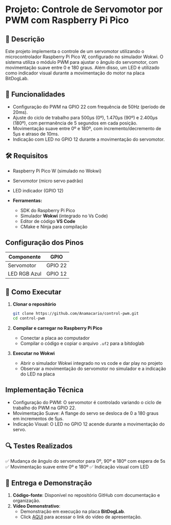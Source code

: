 # Projeto: Controle de Servomotor por PWM com Raspberry Pi Pico

## 📌 Descrição
Este projeto implementa o controle de um servomotor utilizando o microcontrolador Raspberry Pi Pico W, configurado no simulador Wokwi. O sistema utiliza o módulo PWM para ajustar o ângulo do servomotor, com movimentação suave entre 0 e 180 graus. Além disso, um LED é utilizado como indicador visual durante a movimentação do motor na placa BitDogLab.

## 🎯 Funcionalidades
- Configuração do PWM na GPIO 22 com frequência de 50Hz (período de 20ms).
- Ajuste do ciclo de trabalho para 500µs (0º), 1.470µs (90º) e 2.400µs (180º), com permanência de 5 segundos em cada posição.
- Movimentação suave entre 0º e 180º, com incremento/decremento de 5µs e atraso de 10ms.
- Indicação com LED no GPIO 12 durante a movimentação do servomotor.

## 🛠 Requisitos

- Raspberry Pi Pico W (simulado no Wokwi)
- Servomotor (micro servo padrão)
- LED indicador (GPIO 12)

- **Ferramentas:**
  - SDK do Raspberry Pi Pico
  - Simulador **Wokwi** (integrado no Vs Code)
  - Editor de código **VS Code**
  - CMake e Ninja para compilação

## Configuração dos Pinos

| Componente | GPIO |
|------------|------|
| Servomotor | GPIO 22 |
| LED RGB Azul | GPIO 12 |

## 🚀 Como Executar
1. **Clonar o repositório**
   ```bash
   git clone https://github.com/Anamacario/control-pwm.git
   cd control-pwm
   ```
2. **Compilar e carregar no Raspberry Pi Pico**
   - Conectar a placa ao computador
   - Compilar o código e copiar o arquivo `.uf2` para a bitdoglab

3. **Executar no Wokwi**
   - Abrir o simulador Wokwi integrado no vs code e dar play no projeto
   - Observar a movimentação do servomotor  no simulador e a indicação do LED na placa

## Implementação Técnica
- Configuração do PWM: O servomotor é controlado variando o ciclo de trabalho do PWM na GPIO 22.
- Movimentação Suave: A flange do servo se desloca de 0 a 180 graus em incrementos de 5µs.
- Indicação Visual: O LED no GPIO 12 acende durante a movimentação do servo.

## 🔍 Testes Realizados
✅ Mudança de ângulo do servomotor para 0º, 90º e 180º com espera de 5s
✅ Movimentação suave entre 0º e 180º
✅ Indicação visual com LED

## 🎥 Entrega e Demonstração

1. **Código-fonte**: Disponível no repositório GitHub com documentação e organização.
2. **Vídeo Demonstrativo**:
   - Demonstração em execução na placa **BitDogLab**.
   - Click [AQUI](https://drive.google.com/file/d/1VnBKUoHLzP_I1nmofblv8fnGvcI05rS7/view?usp=sharing) para acessar o link do vídeo de apresentação.


